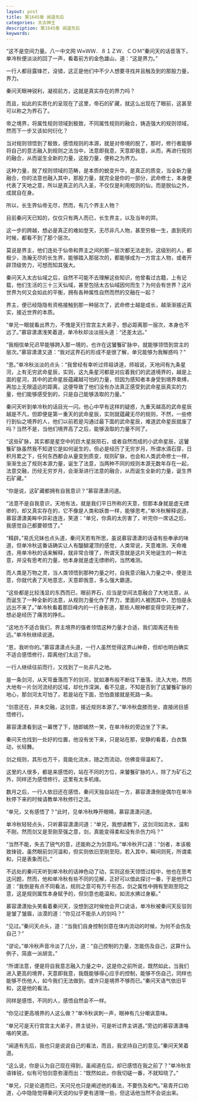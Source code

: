 ```yaml
---
layout: post
title: 第1645章 闻道先后
categories: 太古神王
description: 第1645章 闻道先后
keywords:
---
```


“这不是空间力量。八一中文网  Ｗ≈ＷＷ．８１ＺＷ．ＣＯＭ”秦问天的话音落下，单冷秋便淡淡的回了一声，看着前方的金色雄山，道：“这是界力。”

一行人都目露锋芒，没错，这正是他们中不少人想要寻找并且触及到的那股力量，界力。

秦问天眼神锐利，凝视前方，这就是真实存在的界力吗？

而且，如此的实质化的呈现在了这里，帝石的矿藏，就这么出现在了眼前，这甚至可以称之为界石了。

帝之境界，将属性规则领域到极致，不同属性规则的融合，铸造强大的规则领域，然而下一步又该如何衍化？

当对规则领悟到了极致，感悟规则的本源，就是对帝境的脱了，那时，修行者能够将自己的意志融入到规则之法当中，法意即我意，天意即我意，从而，再进行规则的融合，从而诞生全新的力量，这股力量，便称之为界力。

这种力量，脱了规则领域的范畴，是本质的蜕变升华，是真正的质变，当全新力量融合，你的法意也融入其中，那股力量，就完全是你的一部分，武命修士，本身便代表了天地之意，所以是真正的凡入圣，不仅仅是利用规则的仙，而是脱仙之外，成就自在身。

所以，长生界仙帝无尽，然而，有几个界主人物？

目前秦问天已知的，仅仅只有两人而已，长生界主，以及当年的羿。

这一步的跨越，想必是真正的难如登天，无尽非凡人物，甚至穷极一生，直到死的时候，都看不到了那个层次。

莫说是界主，他们连处于仙帝和界主之间的那一层次都无法走到，这级别的人，都极少，浩瀚无尽的长生界，能够踏入那层次的，都能够成为一方宫主人物，或者开辟顶级势力，可想而知其强大。

秦问天入太古仙域之后，自然不可能不去理解这些知识，他曾看过古籍，上有记载，他们生活的三十三天仙域，甚至包括太古仙域因何而生？为何会有世界？这片世界为何又会如此的平衡，拥有各种属性自然而然的交融在一起？

界主，便已经隐隐有资格接触到那一种层次了，武命修士越是成长，越渐渐接近真实，接近世界的本质。

“单兄一眼就看出界力，不愧是天行宫宫主大弟子，想必距离那一层次，本身也不远了。”慕容潇潇浅笑着道，单冷秋却淡淡摇头道：“还差太远。”

“我相信单兄迟早能够跨入那一境的，也许在这饕餮矿脉中，就能够领悟到宫主的层次。”慕容潇潇又道：“我对这界石的形成不是很了解，单兄能够为我解惑吗？”

“恩。”单冷秋淡淡的点头：“我曾经有幸听过师祖讲道，师祖说，天地间有九条星河，上有无穷武命星辰，实则，这九条星河都是对应着我们的武道境界的，越是上面的星河，其中的武命星辰蕴藏越可怕的力量，但因为感知者本身受到境界束缚，再加上无限遥远的距离，这便导致了他们没有办法真正感受到武命星辰真实的力量，他们能够感受到的，只是自己能够汲取的力量。”

秦问天听到单冷秋的话目光一闪，他心中早有这样的疑惑，九重天越高的武命星辰越是不凡，但即便是第一重天的武命星辰，实则就蕴藏无尽的规则，不然，一些修行到仙之境界的人，他们以前若是沟通过最下面的武命星辰，难道武命星辰就废了吗？当然不是，当他们境界高了之后，能够汲取的力量不同了。

“这些矿脉，其实都是星空中的巨大星辰陨石，或者自然而成的小武命星辰，这饕餮矿脉虽然我不知道它是如何诞生的，但必是经历了无穷岁月，所谓水滴石穿，日积月累之下，任何东西都会从量变到质变，规则矿脉，也会和人类武命修士一样，渐渐生出了规则本源力量，诞生了法意，当两种不同的规则本源无数年存在一起，法意交融，历经无穷岁月，会渐渐进行法意的融合，从而诞生全新的力量，诞生界石矿藏。”

“你是说，这矿藏都拥有自我意识？”慕容潇潇问道。

“法意不是自我意识，天地有法，就是我们平日所称的天意，但那本身就是虚无缥缈的，却又真实存在的，它不像是人类和妖兽一样，能够思考。”单冷秋解释说道，慕容潇潇美眸中异彩连连，笑道：“单兄，你真的太厉害了，听完你一席话之后，我感觉自己都要顿悟了。”

“精辟。”易氏兄妹也点头道，秦问天若有所思，虽说慕容潇潇的话语有些奉承的味道，但单冷秋这番话确实让人有醍醐灌顶的感觉，人类常说，天意难测、天命难违，用单冷秋的话来解释，就非常合理了，所谓天意就是这片天地诞生的一种法意，并没有思考的力量，他本身就是虚无缥缈的，当然难测。

而人类是万物之灵，当人类领悟到那种力量之时，自我意识融入力量之中，便是法意，你就代表了天地意志，天意即我意，多么强大霸道。

“这些都是比较浅显的东西而已，眼前界石，应当是空间法意融合了大地法意，从而诞生了一种全新的法意，从规则力量化作了界力，里面的人被困其中，恐怕是永远出不来了。”单冷秋看着那巨峰内的一行身影道，那些人眼神都变得空洞无神了，想必是经历了痛苦的挣扎。

“这地方不适合我们，界主境界的强者领悟这种力量才合适，我们距离还有些远。”单冷秋继续说道。

“恩，我听你的。”慕容潇潇点头道，一行人虽然觉得这界山神奇，但却也明白确实不适合感悟修行，距离他们太远了些。

一行人继续往前而行，又找到了一处非凡之地。

是一条剑河，从天穹垂落而下的剑河，犹如瀑布般不断往下垂落，流入大地，然而大地有一片剑河流经的区域，却化作深渊，看不见底，不知是否到了这饕餮矿脉的地心，那剑河太可怕了，若是站在下面，恐怕直接就是死路一条。

“剑意还在，并未交融，这剑意，接近规则本源了。”单冷秋盘膝而坐，直接闭目感悟修行。

慕容潇潇看到这一幕愣了下，随即嫣然一笑，在单冷秋的旁边坐了下来。

秦问天也找到一处好的位置，他没有坐下来，只是站在那，安静的看着，白衣飘动，长轻舞。

剑之规则，其形也万千，竟能化流水，随之而流动，仿佛变得温和了。

这里的人很多，都是来感悟的，站在不同的方位，来饕餮矿脉的人，除了为矿石之外，同样还为感悟修行，这里有太多机缘。

数月之后，一行人依旧还在感悟，秦问天独自站在一方，慕容潇潇倒是偶尔在单冷秋停下来的时候请教单冷秋修行之法。

“单兄，又有感悟了？”此时，见单冷秋睁开眼睛，慕容潇潇问道。

单冷秋轻轻点头，只听慕容潇潇问道：“单兄，我想请教下，这剑河如流水，温和不刚，然而剑又是至刚至强之意，剑，真能变得柔和没有杀伤力吗？”

“当然不能，失去了锐气的意，还能称之为剑意吗。”单冷秋开口道：“剑者，本该极致锋锐，虽然眼前剑河温和，但实则依旧至刚至阳，若入其中，瞬间则死，所谓柔和，只是表象而已。”

不远处的秦问天听到单冷秋的话神色动了动，实则这些天领悟过程中，他也在思考这问题，然而，他和单冷秋有些不同的见解，正好可以借此探讨一番，于是他开口道：“我倒是有点不同看法，规则之意可有万千形态，剑之属性中拥有至刚至阳之意，这是规则属性本身赋予的，但剑意也能温和，如流水拂过身躯。”

慕容潇潇抬头笑看着秦问天，没想到这时候他会开口说话，单冷秋被秦问天反驳则是皱了皱眉，淡漠的道：“你见过不能杀人的剑吗？”

“见过。”秦问天点头，道：“当我们自身控制剑意在体内流动的时候，为何不会伤及自己？”

“谬论。”单冷秋声音冷淡了几分，道：“自己控制的力量，怎能伤及自己，这算什么例子，简直一派胡言。”

“所谓法意，便是将自我意志融入力量之中，这是你之前所说，既然如此，当我们进入更高的境界，天意即我意，我既能够得心应手的控制，能够不伤自己，同样也能够不伤他人，如今我们无法做到，或许只是境界不够而已。”秦问天语气依旧平和，这是他的看法。

同样是感悟，不同的人，感悟自然会不一样。

“你见过更高境界的人这么做？”单冷秋讽刺一声，眼神有几分嘲讽意味。

“单兄可是天行宫宫主大弟子，界主徒孙，可是听过界主讲道。”旁边的慕容潇潇咯咯的笑道。

“闻道有先后，我也只是说说自己的看法，而且，我坚持自己的意见。”秦问天笑着道。

“这么说，你是认为自己现在得到，虽闻道在后，却已感悟在我之前了？”单冷秋言语锋锐，似有可怕剑意弥漫而出：“既然如此，你我切磋一番，不就知晓了。”

“单兄，只是论道而已，天问兄也只是阐述他的看法，不要伤及和气。”易青开口劝道，心中隐隐觉得秦问天说的似乎更有道理一些，但这话他当然不会说出来。
